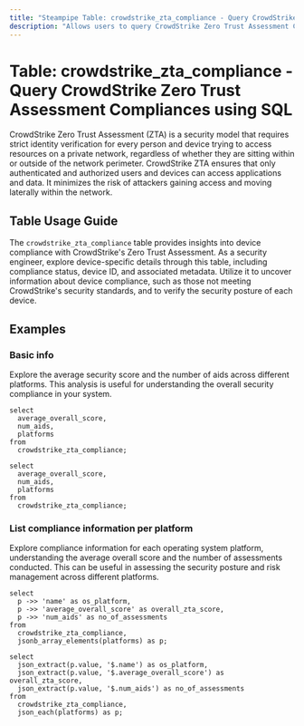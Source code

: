 ```yaml
---
title: "Steampipe Table: crowdstrike_zta_compliance - Query CrowdStrike Zero Trust Assessment Compliances using SQL"
description: "Allows users to query CrowdStrike Zero Trust Assessment Compliances, specifically the compliance of each device with the CrowdStrike security standards."
---
```


# Table: crowdstrike_zta_compliance - Query CrowdStrike Zero Trust Assessment Compliances using SQL

CrowdStrike Zero Trust Assessment (ZTA) is a security model that requires strict identity verification for every person and device trying to access resources on a private network, regardless of whether they are sitting within or outside of the network perimeter. CrowdStrike ZTA ensures that only authenticated and authorized users and devices can access applications and data. It minimizes the risk of attackers gaining access and moving laterally within the network.

## Table Usage Guide

The `crowdstrike_zta_compliance` table provides insights into device compliance with CrowdStrike's Zero Trust Assessment. As a security engineer, explore device-specific details through this table, including compliance status, device ID, and associated metadata. Utilize it to uncover information about device compliance, such as those not meeting CrowdStrike's security standards, and to verify the security posture of each device.

## Examples

### Basic info
Explore the average security score and the number of aids across different platforms. This analysis is useful for understanding the overall security compliance in your system.

```sql+postgres
select
  average_overall_score,
  num_aids,
  platforms
from
  crowdstrike_zta_compliance;
```

```sql+sqlite
select
  average_overall_score,
  num_aids,
  platforms
from
  crowdstrike_zta_compliance;
```

### List compliance information per platform
Explore compliance information for each operating system platform, understanding the average overall score and the number of assessments conducted. This can be useful in assessing the security posture and risk management across different platforms.

```sql+postgres
select
  p ->> 'name' as os_platform,
  p ->> 'average_overall_score' as overall_zta_score,
  p ->> 'num_aids' as no_of_assessments
from
  crowdstrike_zta_compliance,
  jsonb_array_elements(platforms) as p;
```

```sql+sqlite
select
  json_extract(p.value, '$.name') as os_platform,
  json_extract(p.value, '$.average_overall_score') as overall_zta_score,
  json_extract(p.value, '$.num_aids') as no_of_assessments
from
  crowdstrike_zta_compliance,
  json_each(platforms) as p;
```
